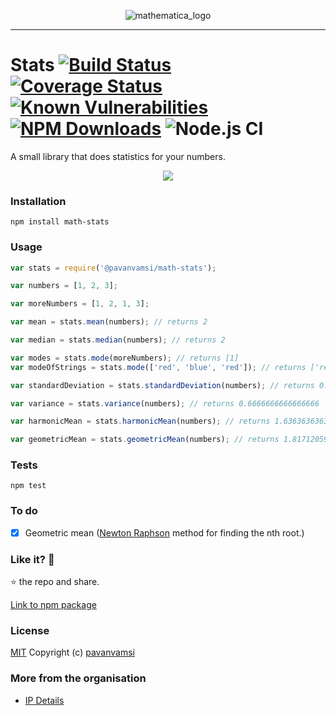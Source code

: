 <p align="center"><img src="https://image.ibb.co/dQ9oCb/mathematica_logo.png" alt="mathematica_logo" border="0"></p>
<hr></hr>

Stats  [![Build Status](https://travis-ci.org/pugulist/math-stats.svg?branch=master)](https://travis-ci.org/pugulist/math-stats) [![Coverage Status](https://coveralls.io/repos/github/pavanvamsi3/math-stats/badge.svg?branch=master)](https://coveralls.io/github/pavanvamsi3/math-stats?branch=master) [![Known Vulnerabilities](https://snyk.io/test/github/pavanvamsi3/math-stats/badge.svg)](https://snyk.io/test/github/pavanvamsi3/math-stats) [![NPM Downloads](https://img.shields.io/npm/dm/math-stats.svg?style=flat)](https://www.npmjs.com/package/math-stats)
![Node.js CI](https://github.com/pugulist/math-stats/workflows/Node.js%20CI/badge.svg)
=========

A small library that does statistics for your numbers.

<p align="center">
<img src="https://ci4.googleusercontent.com/proxy/yOBwdsWDo0FpfFEnDYizoCdEz2CEPU-sncAOd5UA0uToNEUCckLQTz8qVF4G7cr6iDP4EDvssWmF-8c5cQyiu0iXgczQFBYmQ0q89G7Vj5c_X8fHv8EzmVAuY4FC1r_fCkBvCpRwu32wQMJmm_kHAHW_bLzvXCOBFa2DQds=s0-d-e1-ft#https://gallery.mailchimp.com/65bd5a1857b73643aad556093/images/1f3a8645-c856-4427-acc7-bd1df9833c87.gif">
</p>

### Installation

  `npm install math-stats`

### Usage

```javascript
var stats = require('@pavanvamsi/math-stats');

var numbers = [1, 2, 3];

var moreNumbers = [1, 2, 1, 3];

var mean = stats.mean(numbers); // returns 2

var median = stats.median(numbers); // returns 2

var modes = stats.mode(moreNumbers); // returns [1]
var modeOfStrings = stats.mode(['red', 'blue', 'red']); // returns ['red']

var standardDeviation = stats.standardDeviation(numbers); // returns 0.816496580927726

var variance = stats.variance(numbers); // returns 0.6666666666666666

var harmonicMean = stats.harmonicMean(numbers); // returns 1.6363636363636365

var geometricMean = stats.geometricMean(numbers); // returns 1.8171205928321397
```

### Tests

`npm test`

### To do

- [x] Geometric mean ([Newton Raphson](https://en.wikipedia.org/wiki/Newton%27s_method) method for finding the nth root.)

### Like it? :see_no_evil:

:star: the repo and share.

 [Link to npm package](https://www.npmjs.com/package/math-stats)

### License

[MIT](https://github.com/pavanvamsi3/math-stats/blob/master/LICENSE) Copyright (c) [pavanvamsi](https://twitter.com/pavanvamsi)

### More from the organisation

* [IP Details](https://github.com/pavanvamsi3/ip_details)
